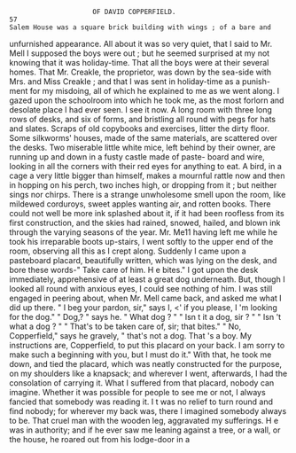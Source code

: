                          OF DAVID COPPERFIELD.                            57
    Salem House was a square brick building with wings ; of a bare and
unfurnished appearance. All about it was so very quiet, that I said to
Mr. Mell I supposed the boys were out ; but he seemed surprised at my not
knowing that it was holiday-time. That all the boys were at their several
homes. That Mr. Creakle, the proprietor, was down by the sea-side with
Mrs. and Miss Creakle ; and that I was sent in holiday-time as a punish-
ment for my misdoing, all of which he explained to me as we went along.
   I gazed upon the schoolroom into which he took me, as the most
forlorn and desolate place I had ever seen. I see it now. A long room
with three long rows of desks, and six of forms, and bristling all round
with pegs for hats and slates. Scraps of old copybooks and exercises,
litter the dirty floor. Some silkworms' houses, made of the same materials,
are scattered over the desks. Two miserable little white mice, left behind
by their owner, are running up and down in a fusty castle made of paste-
board and wire, looking in all the corners with their red eyes for anything
to eat. A bird, in a cage a very little bigger than himself, makes a mournful
rattle now and then in hopping on his perch, two inches high, or dropping
from it ; but neither sings nor chirps. There is a strange unwholesome
smell upon the room, like mildewed corduroys, sweet apples wanting air,
and rotten books. There could not well be more ink splashed about it, if
it had been roofless from its first construction, and the skies had rained,
snowed, hailed, and blown ink through the varying seasons of the year.
   Mr. Me11 having left me while he took his irreparable boots up-stairs, I
went softly to the upper end of the room, observing all this as I crept
along. Suddenly I came upon a pasteboard placard, beautifully written,
which was lying on the desk, and bore these words-" Take care of him.
H e bites."
   I got upon the desk immediately, apprehensive of at least a great dog
underneath. But, though I looked all round with anxious eyes, I could
see nothing of him. I was still engaged in peering about, when Mr. Mell
came back, and asked me what I did up there.
   " I beg your pardon, sir," says I, &lt;'   if you please, I 'm looking for the
dog."
   " Dog,? " says he. " What dog ? "
   " Isn t it a dog, sir ? "
   " Isn 't what a dog ? "
   " That's to be taken care of, sir; that bites."
   " No, Copperfield," says he gravely, " that's not a dog. That 's a boy.
My instructions are, Copperfield, to put this placard on your back. I am
sorry to make such a beginning with you, but I must do it."
   With that, he took me down, and tied the placard, which was neatly
constructed for the purpose, on my shoulders like a knapsack; and
wherever I went, afterwards, I had the consolation of carrying it.
   What I suffered from that placard, nobody can imagine. Whether
it was possible for people to see me or not, I always fancied that
somebody was reading it. I t was no relief to turn round and find
nobody; for wherever my back was, there I imagined somebody always
to be. That cruel man with the wooden leg, aggravated my sufferings.
H e was in authority; and if he ever saw me leaning against a tree,
or a wall, or the house, he roared out from his lodge-door in a
